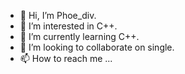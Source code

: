 - 👋 Hi, I’m Phoe_div.
- 👀 I’m interested in C++.
- 🌱 I’m currently learning C++.
- 💞️ I’m looking to collaborate on single.
- 📫 How to reach me ...

<!---
nhpnhpnhp/nhpnhpnhp is a ✨ special ✨ repository because its `README.md` (this file) appears on your GitHub profile.
You can click the Preview link to take a look at your changes.
--->
